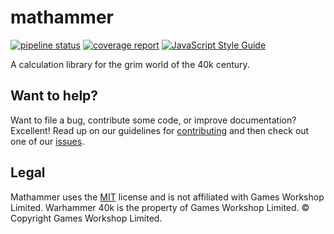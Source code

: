 # mathammer
[![pipeline status](https://gitlab.com/simonbreiter/mathammer/badges/master/pipeline.svg)](https://gitlab.com/simonbreiter/mathammer/commits/master)
[![coverage report](https://gitlab.com/simonbreiter/mathammer/badges/master/coverage.svg)](https://gitlab.com/simonbreiter/mathammer/commits/master)
[![JavaScript Style Guide](https://img.shields.io/badge/code_style-standard-brightgreen.svg)](https://standardjs.com)

A calculation library for the grim world of the 40k century.

## Want to help?
Want to file a bug, contribute some code, or improve documentation? Excellent! Read up on our guidelines for [contributing](./CONTRIBUTING.md) and then check out one of our [issues](https://gitlab.com/simonbreiter/mathammer/issues).

## Legal
Mathammer uses the [MIT](./LICENSE.md) license and is not affiliated with Games Workshop Limited. 
Warhammer 40k is the property of Games Workshop Limited. © Copyright Games Workshop Limited.
